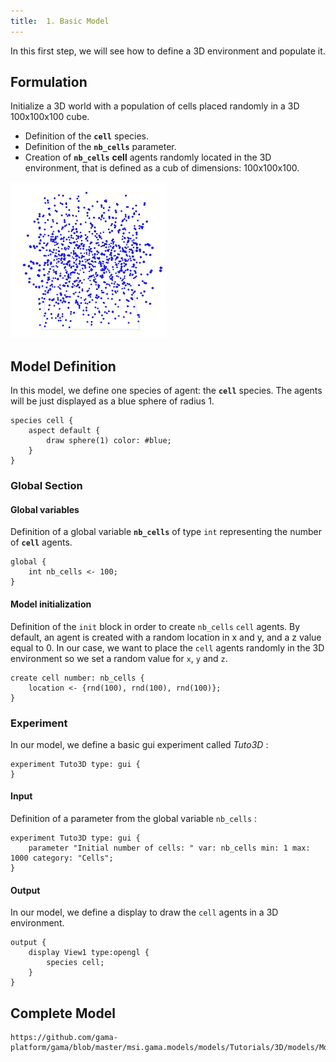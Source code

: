 ```yaml
---
title:  1. Basic Model
---
```



In this first step, we will see how to define a 3D environment and populate it.


## Formulation
Initialize a 3D world with a population of cells placed randomly in a 3D 100x100x100 cube.

* Definition of the **`cell`** species.
* Definition of the **`nb_cells`** parameter.
* Creation of **`nb_cells`** **cell** agents randomly located in the 3D environment, that is defined as a cub of dimensions: 100x100x100.


![images/3D_model_LQ.png](/resources/images/tutorials/3D_model_LQ.png)





## Model Definition

In this model, we define one species of agent: the **`cell`** species. The agents will be just displayed as a blue sphere of radius 1.

```
species cell {                      
    aspect default {
        draw sphere(1) color: #blue;   
    }
}
```

### Global Section

#### Global variables

Definition of a global variable **`nb_cells`** of type `int` representing the number of **`cell`** agents.

```
global {
    int nb_cells <- 100;
}
```

#### Model initialization

Definition of the `init` block in order to create `nb_cells` `cell` agents. By default, an agent is created with a random location in x and y, and a z value equal to 0. In our case, we want to place the `cell` agents randomly in the 3D environment so we set a random value for `x`, `y` and `z`.

```
create cell number: nb_cells {
    location <- {rnd(100), rnd(100), rnd(100)};
}
```



### Experiment

In our model, we define a basic gui experiment called _Tuto3D_ :
```
experiment Tuto3D type: gui {
}
```

#### Input
Definition of a parameter from the global variable `nb_cells` :
```
experiment Tuto3D type: gui {
    parameter "Initial number of cells: " var: nb_cells min: 1 max: 1000 category: "Cells";	
}
```

#### Output

In our model, we define a display to draw the `cell` agents in a 3D environment.
```
output {
    display View1 type:opengl {
        species cell;
    }
}
```


## Complete Model

```gaml reference
https://github.com/gama-platform/gama/blob/master/msi.gama.models/models/Tutorials/3D/models/Model%2001.gaml
```